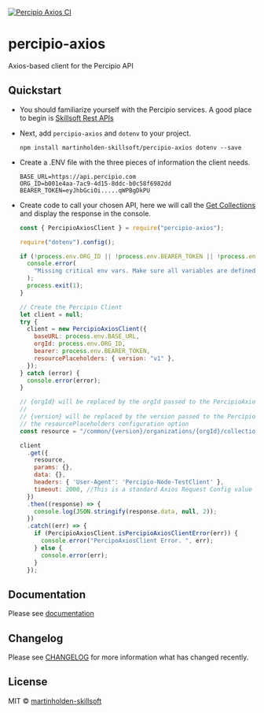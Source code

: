 [![Percipio Axios CI](https://github.com/martinholden-skillsoft/percipio-axios/actions/workflows/main.yml/badge.svg)](https://github.com/martinholden-skillsoft/percipio-axios/actions/workflows/main.yml)

# percipio-axios

Axios-based client for the Percipio API

## Quickstart

- You should familiarize yourself with the Percipio services. A good place to begin is [Skillsoft Rest APIs](https://documentation.skillsoft.com/en_us/pes/Integration/int_api_overview.htm)

- Next, add `percipio-axios` and `dotenv` to your project.

  ```
  npm install martinholden-skillsoft/percipio-axios dotenv --save
  ```

- Create a .ENV file with the three pieces of information the client needs.

  ```
  BASE_URL=https://api.percipio.com
  ORG_ID=b001e4aa-7ac9-4d15-8ddc-b0c58f6982dd
  BEARER_TOKEN=eyJhbGciOi.....qWPBgDkPU
  ```

- Create code to call your chosen API, here we will call the [Get Collections](https://api.percipio.com/common/api-docs/#/%2Fv1/getCollections) and display the response in the console.

  ```javascript
  const { PercipioAxiosClient } = require("percipio-axios");

  require("dotenv").config();

  if (!process.env.ORG_ID || !process.env.BEARER_TOKEN || !process.env.BASE_URL) {
    console.error(
      "Missing critical env vars. Make sure all variables are defined in .env file. Aborting. "
    );
    process.exit(1);
  }

  // Create the Percipio Client
  let client = null;
  try {
    client = new PercipioAxiosClient({
      baseURL: process.env.BASE_URL,
      orgId: process.env.ORG_ID,
      bearer: process.env.BEARER_TOKEN,
      resourcePlaceholders: { version: "v1" },
    });
  } catch (error) {
    console.error(error);
  }

  // {orgId} will be replaced by the orgId passed to the PercipioAxiosClient
  //
  // {version} will be replaced by the version passed to the PercipioAxiosClient in
  // the resourcePlaceholders configuration option
  const resource = "/common/{version}/organizations/{orgId}/collections";

  client
    .get({
      resource,
      params: {},
      data: {},
      headers: { 'User-Agent': 'Percipio-Node-TestClient' },
      timeout: 2000, //This is a standard Axios Request Config value
    })
    .then((response) => {
      console.log(JSON.stringify(response.data, null, 2));
    })
    .catch((err) => {
      if (PercipioAxiosClient.isPercipioAxiosClientError(err)) {
        console.error("PercipoAxiosClient Error. ", err);
      } else {
        console.error(err);
      }
    });
  ```

## Documentation

Please see [documentation](https://martinholden-skillsoft.github.io/percipio-axios/PercipioAxiosClient.html)

## Changelog

Please see [CHANGELOG](CHANGELOG.md) for more information what has changed recently.

## License

MIT © [martinholden-skillsoft](12408585+martinholden-skillsoft@users.noreply.github.com)
